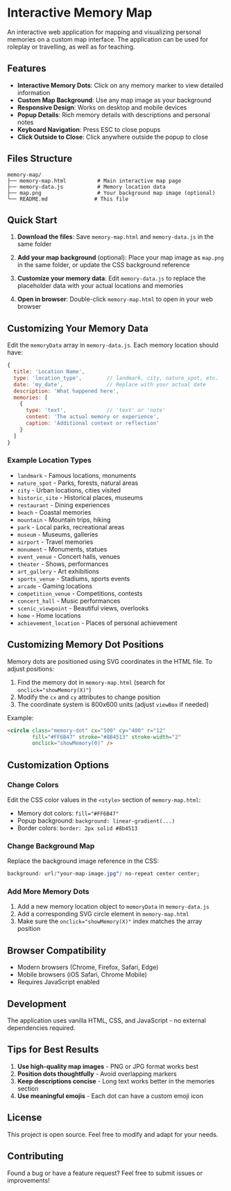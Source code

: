 # Interactive Memory Map

An interactive web application for mapping and visualizing personal memories on a custom map interface.
The application can be used for roleplay or travelling, as well as for teaching.

## Features

- **Interactive Memory Dots**: Click on any memory marker to view detailed information
- **Custom Map Background**: Use any map image as your background
- **Responsive Design**: Works on desktop and mobile devices
- **Popup Details**: Rich memory details with descriptions and personal notes
- **Keyboard Navigation**: Press ESC to close popups
- **Click Outside to Close**: Click anywhere outside the popup to close

## Files Structure

```
memory-map/
├── memory-map.html          # Main interactive map page
├── memory-data.js           # Memory location data
├── map.png                  # Your background map image (optional)
└── README.md               # This file
```

## Quick Start

1. **Download the files**: Save `memory-map.html` and `memory-data.js` in the same folder

2. **Add your map background** (optional): Place your map image as `map.png` in the same folder, or update the CSS background reference

3. **Customize your memory data**: Edit `memory-data.js` to replace the placeholder data with your actual locations and memories

4. **Open in browser**: Double-click `memory-map.html` to open in your web browser

## Customizing Your Memory Data

Edit the `memoryData` array in `memory-data.js`. Each memory location should have:

```javascript
{
  title: 'Location Name',
  type: 'location_type',        // landmark, city, nature_spot, etc.
  date: 'my_date',              // Replace with your actual date
  description: 'What happened here',
  memories: [
    {
      type: 'text',             // 'text' or 'note'
      content: 'The actual memory or experience',
      caption: 'Additional context or reflection'
    }
  ]
}
```

### Example Location Types
- `landmark` - Famous locations, monuments
- `nature_spot` - Parks, forests, natural areas
- `city` - Urban locations, cities visited
- `historic_site` - Historical places, museums
- `restaurant` - Dining experiences
- `beach` - Coastal memories
- `mountain` - Mountain trips, hiking
- `park` - Local parks, recreational areas
- `museum` - Museums, galleries
- `airport` - Travel memories
- `monument` - Monuments, statues
- `event_venue` - Concert halls, venues
- `theater` - Shows, performances
- `art_gallery` - Art exhibitions
- `sports_venue` - Stadiums, sports events
- `arcade` - Gaming locations
- `competition_venue` - Competitions, contests
- `concert_hall` - Music performances
- `scenic_viewpoint` - Beautiful views, overlooks
- `home` - Home locations
- `achievement_location` - Places of personal achievement

## Customizing Memory Dot Positions

Memory dots are positioned using SVG coordinates in the HTML file. To adjust positions:

1. Find the memory dot in `memory-map.html` (search for `onclick="showMemory(X)"`)
2. Modify the `cx` and `cy` attributes to change position
3. The coordinate system is 800x600 units (adjust `viewBox` if needed)

Example:
```html
<circle class="memory-dot" cx="500" cy="400" r="12" 
        fill="#FF6B47" stroke="#8B4513" stroke-width="2" 
        onclick="showMemory(0)" />
```

## Customization Options

### Change Colors
Edit the CSS color values in the `<style>` section of `memory-map.html`:
- Memory dot colors: `fill="#FF6B47"`
- Popup background: `background: linear-gradient(...)`
- Border colors: `border: 2px solid #8b4513`

### Change Background Map
Replace the background image reference in the CSS:
```css
background: url("your-map-image.jpg") no-repeat center center;
```

### Add More Memory Dots
1. Add a new memory location object to `memoryData` in `memory-data.js`
2. Add a corresponding SVG circle element in `memory-map.html`
3. Make sure the `onclick="showMemory(X)"` index matches the array position

## Browser Compatibility

- Modern browsers (Chrome, Firefox, Safari, Edge)
- Mobile browsers (iOS Safari, Chrome Mobile)
- Requires JavaScript enabled

## Development

The application uses vanilla HTML, CSS, and JavaScript - no external dependencies required.


## Tips for Best Results

1. **Use high-quality map images** - PNG or JPG format works best
2. **Position dots thoughtfully** - Avoid overlapping markers
3. **Keep descriptions concise** - Long text works better in the memories section
4. **Use meaningful emojis** - Each dot can have a custom emoji icon

## License

This project is open source. Feel free to modify and adapt for your needs.

## Contributing

Found a bug or have a feature request? Feel free to submit issues or improvements!